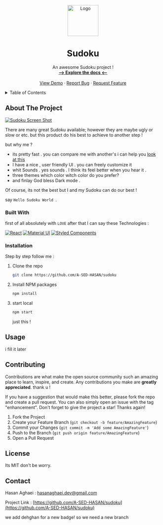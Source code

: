 <!--? PROJECT LOGO -->
<div align="center">
  <a href="https://github.com/A-SED-HASAN/sudoku">
    <img src="/public/sudoku.png" alt="Logo" width="100" height="100">
  </a>
  <h1 align="center">Sudoku</h1>
  <p align="center">
    An awesome Sudoku project !
    <br />
    <a href="https://github.com/A-SED-HASAN/sudoku"><strong>--> Explore the docs <--</strong></a>
    <br />
    <br />
    <a href="https://project-24-sudoku.netlify.app">View Demo</a>
    ·
    <a href="https://github.com/A-SED-HASAN/sudoku/issues">Report Bug</a>
    ·
    <a href="https://github.com/A-SED-HASAN/sudoku/issues">Request Feature</a>
  </p>
</div>

<!-- TABLE OF CONTENTS -->
<details>
  <summary>Table of Contents</summary>
  <ol>
    <li>
      <a href="#about-the-project">About The Project</a>
      <ul>
        <li><a href="#built-with">Built With</a></li>
      </ul>
    </li>
    <li>
      <a href="#installation">Installation</a>
    </li>
    <li><a href="#usage">Usage</a></li>
    <li><a href="#contributing">Contributing</a></li>
    <li><a href="#license">License</a></li>
    <li><a href="#contact">Contact</a></li>
  </ol>
</details>

<!-- ABOUT THE PROJECT -->

## About The Project

[![Sudoku Screen Shot][product-screenshot]](https://project-24-sudoku.netlify.app)

There are many great Sudoku available; however they are maybe ugly or slow or etc.
but this product do his best to achieve to another step !

but why me ?

- its pretty fast . you can compare me with another's i can help you <a href='https://sudoku.com/'>look at this</a>
- I have a nice , user friendly UI . you can freely customize it
- whit Sounds . yes sounds . I think its feel better when you hear it .
- three themes which color witch color do you prefer?
- and finlay God bless Dark mode .

Of course, its not the best but I and my Sudoku can do our best !

say `Hello Sudoku World `.

### Built With

first of all absolutely with `LOVE` after that I can say these Technologies :

[![React][React.js]][React-url]
[![Material UI][MUI]][MUI-url]
[![Styled Components][styled]][styled-url]

### Installation

Step by step follow me :

1. Clone the repo
   ```sh
   git clone https://github.com/A-SED-HASAN/sudoku
   ```
2. Install NPM packages
   ```sh
   npm install
   ```
3. start local
   ```sh
   npm start
   ```
   just this !
   <!-- USAGE EXAMPLES -->

## Usage

i fill it later

<!-- CONTRIBUTING -->

## Contributing

Contributions are what make the open source community such an amazing place to learn, inspire, and create. Any contributions you make are **greatly appreciated**.
thank u !

If you have a suggestion that would make this better, please fork the repo and create a pull request. You can also simply open an issue with the tag "enhancement".
Don't forget to give the project a star! Thanks again!

1. Fork the Project
2. Create your Feature Branch (`git checkout -b feature/AmazingFeature`)
3. Commit your Changes (`git commit -m 'Add some AmazingFeature'`)
4. Push to the Branch (`git push origin feature/AmazingFeature`)
5. Open a Pull Request

<!-- LICENSE -->

## License

Its MIT don't be worry.

<!-- CONTACT -->

## Contact

Hasan Aghaei : hasanaghaei.dev@gmail.com

Project Link : [https://github.com/A-SED-HASAN/sudoku](https://github.com/A-SED-HASAN/sudoku)

<!-- ACKNOWLEDGMENTS -->

we add dehghan for a new badge!
so we need a new branch 

<!-- MARKDOWN LINKS & IMAGES -->
<!---links -->

[product-screenshot]: public/Screenshot.png
[React.js]: https://img.shields.io/badge/React-20232A?style=for-the-badge&logo=react&logoColor=61DAFB
[React-url]: https://reactjs.org/
[styled]: https://img.shields.io/badge/styled_Component-20232A?style=for-the-badge&logo=styledcomponents&logoColor=DB7093
[styled-url]: https://styled-components.com/
[MUI]: https://img.shields.io/badge/Material_UI-20232A?style=for-the-badge&logo=MUI&logoColor=007FFF
[MUI-url]: https://styled-components.com/
